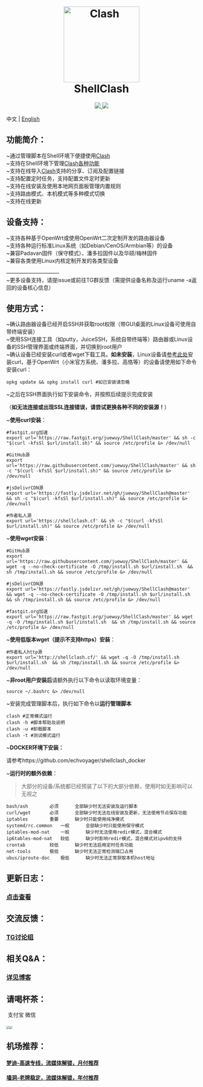 <h1 align="center">
  <img src="https://github.com/Dreamacro/clash/raw/master/docs/logo.png" alt="Clash" width="200">
  <br>ShellClash<br>
</h1>


  <p align="center">
	<a target="_blank" href="https://github.com/Dreamacro/clash/releases">
    <img src="https://img.shields.io/github/release/Dreamacro/Clash.svg?style=flat-square&label=Clash">
  </a>
  <a target="_blank" href="https://github.com/juewuy/ShellClash/releases">
    <img src="https://img.shields.io/github/release/juewuy/ShellClash.svg?style=flat-square&label=ShellClash&colorB=green">
  </a>
</p>

中文 | [English](README.md) 

功能简介：
--

~通过管理脚本在Shell环境下便捷使用[Clash](https://github.com/Dreamacro/clash)<br>
~支持在Shell环境下管理[Clash各种功能](https://lancellc.gitbook.io/clash)<br>
~支持在线导入[Clash](https://github.com/Dreamacro/clash)支持的分享、订阅及配置链接<br>~支持配置定时任务，支持配置文件定时更新<br>~支持在线安装及使用本地网页面板管理内置规则<br>
~支持路由模式、本机模式等多种模式切换<br>~支持在线更新<br>

设备支持：
--

~支持各种基于OpenWrt或使用OpenWrt二次定制开发的路由器设备<br>
~支持各种运行标准Linux系统（如Debian/CenOS/Armbian等）的设备<br>~兼容Padavan固件（保守模式）、潘多拉固件以及华硕/梅林固件<br>~兼容各类使用Linux内核定制开发的各类型设备<br>

——————————<br>
~更多设备支持，请提issue或前往TG群反馈（需提供设备名称及运行uname -a返回的设备核心信息）<br>

使用方式：
--
~确认路由器设备已经开启SSH并获取root权限（带GUI桌面的Linux设备可使用自带终端安装）<br>
~使用SSH连接工具（如putty，JuiceSSH，系统自带终端等）路由器或Linux设备的SSH管理界面或终端界面，并切换到root用户<br>
~确认设备已经安装curl或者wget下载工具。**如未安装**，Linux设备请[参考此处](https://www.howtoing.com/install-curl-in-linux)安装curl，基于OpenWrt（小米官方系统、潘多拉、高恪等）的设备请使用如下命令安装curl：<br>

```Shell
opkg update && opkg install curl #如已安装请忽略
```

~之后在SSH界面执行如下安装命令，并按照后续提示完成安装<br>

（**如无法连接或出现SSL连接错误，请尝试更换各种不同的安装源！**）<br>

~**使用curl安装**：<br>

```Shell
#fastgit.org加速
export url='https://raw.fastgit.org/juewuy/ShellClash/master' && sh -c "$(curl -kfsSl $url/install.sh)" && source /etc/profile &> /dev/null
```

```shell
#GitHub源
export url='https://raw.githubusercontent.com/juewuy/ShellClash/master' && sh -c "$(curl -kfsSl $url/install.sh)" && source /etc/profile &> /dev/null
```

```shell
#jsDelivrCDN源
export url='https://fastly.jsdelivr.net/gh/juewuy/ShellClash@master' && sh -c "$(curl -kfsSl $url/install.sh)" && source /etc/profile &> /dev/null
```

```shell
#作者私人源
export url='https://shellclash.cf' && sh -c "$(curl -kfsSl $url/install.sh)" && source /etc/profile &> /dev/null
```

~**使用wget安装**：<br>

```Shell
#GitHub源
export url='https://raw.githubusercontent.com/juewuy/ShellClash/master' && wget -q --no-check-certificate -O /tmp/install.sh $url/install.sh  && sh /tmp/install.sh && source /etc/profile &> /dev/null
```

```shell
#jsDelivrCDN源
export url='https://fastly.jsdelivr.net/gh/juewuy/ShellClash@master' && wget -q --no-check-certificate -O /tmp/install.sh $url/install.sh  && sh /tmp/install.sh && source /etc/profile &> /dev/null
```

```shell
#fastgit.org加速
export url='https://raw.fastgit.org/juewuy/ShellClash/master' && wget -q -O /tmp/install.sh $url/install.sh  && sh /tmp/install.sh && source /etc/profile &> /dev/null
```

~**使用低版本wget（提示不支持https）安装**：<br>

```Shell
#作者私人http源
export url='http://shellclash.cf/' && wget -q -O /tmp/install.sh $url/install.sh  && sh /tmp/install.sh && source /etc/profile &> /dev/null
```

~**非root用户安装后**请额外执行以下命令以读取环境变量：<br>

```Shell
source ~/.bashrc &> /dev/null
```

~安装完成管理脚本后，执行如下命令以**运行管理脚本**<br>

```Shell
clash #正常模式运行
clash -h #脚本帮助及说明
clash -u #卸载脚本
clash -t #测试模式运行
```

~**DOCKER环境下安装：**<br>

请参考https://github.com/echvoyager/shellclash_docker

~**运行时的额外依赖**：<br>

> 大部分的设备/系统都已经预装了以下的大部分依赖，使用时如无影响可以无视之

```Text
bash/ash		必须		全部缺少时无法安装及运行脚本
curl/wget		必须		全部缺少时无法在线安装及更新，无法使用节点保存功能
iptables		重要		缺少时只能使用纯净模式
systemd/rc.common	一般		全部缺少时只能使用保守模式
iptables-mod-nat	一般		缺少时无法使用redir模式，混合模式
ip6tables-mod-nat	较低		缺少时影响redir模式，混合模式对ipv6的支持
crontab			较低		缺少时无法启用定时任务功能
net-tools		极低		缺少时无法正常检测端口占用
ubus/iproute-doc	极低		缺少时无法正常获取本机host地址
```



更新日志：
--

### [点击查看](https://github.com/juewuy/ShellClash/releases)

交流反馈：
--
### [TG讨论组](https://t.me/ShellClash) 

相关Q&A：
--

### [详见博客](https://juewuy.github.io)

## 请喝杯茶：

​		支付宝										微信

##### <img src="http://juewuy.github.io/post-images/1604390977172.png" style="zoom:50%;" /><img src="http://juewuy.github.io/post-images/1604391042406.png" style="zoom:50%;" />

机场推荐：
--
#### [梦迪-高速专线，流媒体解锁，月付推荐](https://dash.catnet.uk/#/register?code=KOhfH9qD)<br>
#### [墙洞-老牌稳定，流媒体解锁，年付推荐](https://dler.best/auth/register?affid=89698)<br>
